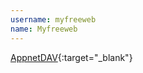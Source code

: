 ```yaml
---
username: myfreeweb
name: Myfreeweb
---
```


[AppnetDAV](https://appnetdav.herokuapp.com){:target="_blank"}
